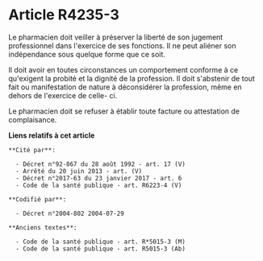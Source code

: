 # Article R4235-3

Le pharmacien doit veiller à préserver la liberté de son jugement professionnel dans l'exercice de ses fonctions. Il ne peut
aliéner son indépendance sous quelque forme que ce soit.

Il doit avoir en toutes circonstances un comportement conforme à ce qu'exigent la probité et la dignité de la profession. Il
doit s'abstenir de tout fait ou manifestation de nature à déconsidérer la profession, même en dehors de l'exercice de celle-
ci.

Le pharmacien doit se refuser à établir toute facture ou attestation de complaisance.

**Liens relatifs à cet article**

	**Cité par**:

	  - Décret n°92-867 du 28 août 1992 - art. 17 (V)
	  - Arrêté du 20 juin 2013 - art. (V)
	  - Décret n°2017-63 du 23 janvier 2017 - art. 6
	  - Code de la santé publique - art. R6223-4 (V)

	**Codifié par**:

	  - Décret n°2004-802 2004-07-29

	**Anciens textes**:

	  - Code de la santé publique - art. R*5015-3 (M)
	  - Code de la santé publique - art. R5015-3 (Ab)
